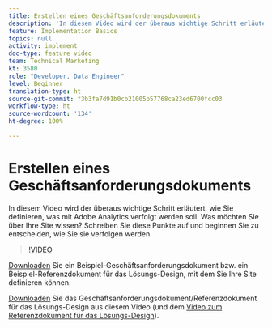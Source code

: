 ```yaml
---
title: Erstellen eines Geschäftsanforderungsdokuments
description: 'In diesem Video wird der überaus wichtige Schritt erläutert, wie Sie definieren, was mit Adobe Analytics verfolgt werden soll. Was möchten Sie über Ihre Site wissen? Schreiben Sie diese Punkte auf und beginnen Sie zu entscheiden, wie Sie sie verfolgen werden. '
feature: Implementation Basics
topics: null
activity: implement
doc-type: feature video
team: Technical Marketing
kt: 3580
role: "Developer, Data Engineer"
level: Beginner
translation-type: ht
source-git-commit: f3b3fa7d91b0cb21005b57768ca23ed6700fcc03
workflow-type: ht
source-wordcount: '134'
ht-degree: 100%

---
```



# Erstellen eines Geschäftsanforderungsdokuments

In diesem Video wird der überaus wichtige Schritt erläutert, wie Sie definieren, was mit Adobe Analytics verfolgt werden soll. Was möchten Sie über Ihre Site wissen? Schreiben Sie diese Punkte auf und beginnen Sie zu entscheiden, wie Sie sie verfolgen werden.

>[!VIDEO](https://video.tv.adobe.com/v/28758/?quality=12)

[Downloaden](https://analytics.enablementadobe.com/files/brd-sdr-sample-template.xlsx) Sie ein Beispiel-Geschäftsanforderungsdokument bzw. ein Beispiel-Referenzdokument für das Lösungs-Design, mit dem Sie Ihre Site definieren können.

[Downloaden](https://analytics.enablementadobe.com/files/geometrixx-clothiers-brd-sdr.xlsx) Sie das Geschäftsanforderungsdokument/Referenzdokument für das Lösungs-Design aus diesem Video (und dem [Video zum Referenzdokument für das Lösungs-Design](creating-and-maintaining-an-sdr.md)).
